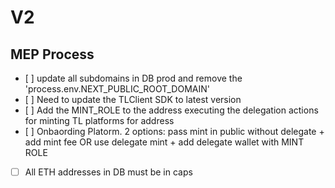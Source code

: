 # V2

## MEP Process

- [ ] update all subdomains in DB prod and remove the 'process.env.NEXT_PUBLIC_ROOT_DOMAIN'
- [ ] Need to update the TLClient SDK to latest version
- [ ] Add the MINT_ROLE to the address executing the delegation actions for minting TL platforms for address
- [ ] Onbaording Platorm. 2 options: pass mint in public without delegate + add mint fee OR use delegate mint + add delegate wallet with MINT ROLE
- [ ] All ETH addresses in DB must be in caps